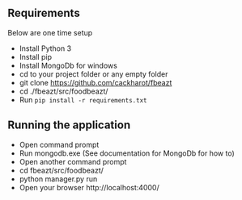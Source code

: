 Requirements
------------

Below are one time setup

* Install Python 3
* Install pip
* Install MongoDb for windows
* cd to your project folder or any empty folder
* git clone https://github.com/cackharot/fbeazt
* cd ./fbeazt/src/foodbeazt/
* Run `pip install -r requirements.txt`


Running the application
-----------------------
* Open command prompt
* Run mongodb.exe (See documentation for MongoDb for how to)
* Open another command prompt
* cd fbeazt/src/foodbeazt/
* python manager.py run
* Open your browser http://localhost:4000/

